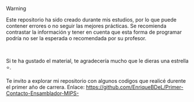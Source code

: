 > [!WARNING]  
> Este repositorio ha sido creado durante mis estudios, por lo que puede contener errores o no seguir las mejores prácticas. Se recomienda contrastar la información y tener en cuenta que esta forma de programar podría no ser la esperada o recomendada por su profesor. 

<br>

Si te ha gustado el material, te agradecería mucho que le dieras una estrella ⭐.


Te invito a explorar mi repositorio con algunos codigos que realicé durente el primer año de carrera.
Enlace: https://github.com/EnriqueBDeL/Primer-Contacto-Ensamblador-MIPS-
